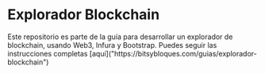 <h1>Explorador Blockchain</h1>
Este repositorio es parte de la guía para desarrollar un explorador de blockchain, usando Web3, Infura y Bootstrap.
Puedes seguir las instrucciones completas [aquí]("https://bitsybloques.com/guias/explorador-blockchain")
